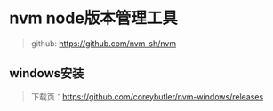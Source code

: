 # nvm node版本管理工具

> github: https://github.com/nvm-sh/nvm

## windows安装
> 下载页：https://github.com/coreybutler/nvm-windows/releases